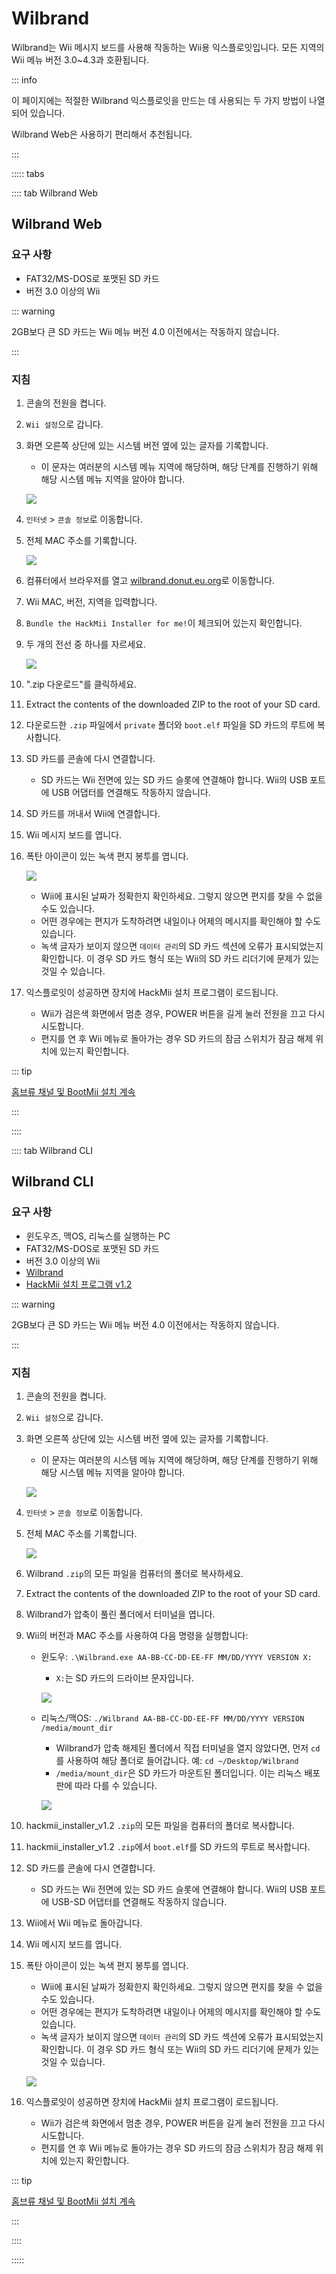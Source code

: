 # Wilbrand

Wilbrand는 Wii 메시지 보드를 사용해 작동하는 Wii용 익스플로잇입니다. 모든 지역의 Wii 메뉴 버전 3.0~4.3과 호환됩니다.

::: info

이 페이지에는 적절한 Wilbrand 익스플로잇을 만드는 데 사용되는 두 가지 방법이 나열되어 있습니다.

Wilbrand Web은 사용하기 편리해서 추천됩니다.

:::

::::: tabs

:::: tab Wilbrand Web

## Wilbrand Web

### 요구 사항

- FAT32/MS-DOS로 포맷된 SD 카드
- 버전 3.0 이상의 Wii

::: warning

2GB보다 큰 SD 카드는 Wii 메뉴 버전 4.0 이전에서는 작동하지 않습니다.

:::

### 지침

1. 콘솔의 전원을 켭니다.

2. `Wii 설정`으로 갑니다.

3. 화면 오른쪽 상단에 있는 시스템 버전 옆에 있는 글자를 기록합니다.

   - 이 문자는 여러분의 시스템 메뉴 지역에 해당하며, 해당 단계를 진행하기 위해 해당 시스템 메뉴 지역을 알아야 합니다.

   ![](/images/wii/SystemMenuVersion.png)

4. `인터넷` > `콘솔 정보`로 이동합니다.

5. 전체 MAC 주소를 기록합니다.

   ![](/images/wii/MacAddress.png)

6. 컴퓨터에서 브라우저를 열고 [wilbrand.donut.eu.org](https://wilbrand.donut.eu.org/)로 이동합니다.

7. Wii MAC, 버전, 지역을 입력합니다.

8. `Bundle the HackMii Installer for me!`이 체크되어 있는지 확인합니다.

9. 두 개의 전선 중 하나를 자르세요.

   ![](/images/exploits/wilbrand/web.png)

10. ".zip 다운로드"를 클릭하세요.

11. Extract the contents of the downloaded ZIP to the root of your SD card.

12. 다운로드한 `.zip` 파일에서 `private` 폴더와 `boot.elf` 파일을 SD 카드의 루트에 복사합니다.

13. SD 카드를 콘솔에 다시 연결합니다.
    - SD 카드는 Wii 전면에 있는 SD 카드 슬롯에 연결해야 합니다. Wii의 USB 포트에 USB 어댑터를 연결해도 작동하지 않습니다.

14. SD 카드를 꺼내서 Wii에 연결합니다.

15. Wii 메시지 보드를 엽니다.

16. 폭탄 아이콘이 있는 녹색 편지 봉투를 엽니다.

    ![](/images/exploits/wilbrand/msgboard.png)

    - Wii에 표시된 날짜가 정확한지 확인하세요. 그렇지 않으면 편지를 찾을 수 없을 수도 있습니다.
    - 어떤 경우에는 편지가 도착하려면 내일이나 어제의 메시지를 확인해야 할 수도 있습니다.
    - 녹색 글자가 보이지 않으면 `데이터 관리`의 SD 카드 섹션에 오류가 표시되었는지 확인합니다. 이 경우 SD 카드 형식 또는 Wii의 SD 카드 리더기에 문제가 있는 것일 수 있습니다.

17. 익스플로잇이 성공하면 장치에 HackMii 설치 프로그램이 로드됩니다.
    - Wii가 검은색 화면에서 멈춘 경우, POWER 버튼을 길게 눌러 전원을 끄고 다시 시도합니다.
    - 편지를 연 후 Wii 메뉴로 돌아가는 경우 SD 카드의 잠금 스위치가 잠금 해제 위치에 있는지 확인합니다.

::: tip

[홈브류 채널 및 BootMii 설치 계속](hbc)

:::

::::

:::: tab Wilbrand CLI

## Wilbrand CLI

### 요구 사항

- 윈도우즈, 맥OS, 리눅스를 실행하는 PC
- FAT32/MS-DOS로 포맷된 SD 카드
- 버전 3.0 이상의 Wii
- [Wilbrand](https://static.wiidatabase.de/Wilbrand.zip)
- [HackMii 설치 프로그램 v1.2](https://bootmii.org/download/)

::: warning

2GB보다 큰 SD 카드는 Wii 메뉴 버전 4.0 이전에서는 작동하지 않습니다.

:::

### 지침

1. 콘솔의 전원을 켭니다.

2. `Wii 설정`으로 갑니다.

3. 화면 오른쪽 상단에 있는 시스템 버전 옆에 있는 글자를 기록합니다.

   - 이 문자는 여러분의 시스템 메뉴 지역에 해당하며, 해당 단계를 진행하기 위해 해당 시스템 메뉴 지역을 알아야 합니다.

   ![](/images/wii/SystemMenuVersion.png)

4. `인터넷` > `콘솔 정보`로 이동합니다.

5. 전체 MAC 주소를 기록합니다.

   ![](/images/wii/MacAddress.png)

6. Wilbrand `.zip`의 모든 파일을 컴퓨터의 폴더로 복사하세요.

7. Extract the contents of the downloaded ZIP to the root of your SD card.

8. Wilbrand가 압축이 풀린 폴더에서 터미널을 엽니다.

9. Wii의 버전과 MAC 주소를 사용하여 다음 명령을 실행합니다:

   - 윈도우: `.\Wilbrand.exe AA-BB-CC-DD-EE-FF MM/DD/YYYY VERSION X:`

     - `X:`는 SD 카드의 드라이브 문자입니다.

     ![](/images/exploits/wilbrand/windows.png)

   - 리눅스/맥OS: `./Wilbrand AA-BB-CC-DD-EE-FF MM/DD/YYYY VERSION /media/mount_dir`

     - Wilbrand가 압축 해제된 폴더에서 직접 터미널을 열지 않았다면, 먼저 `cd`를 사용하여 해당 폴더로 들어갑니다. 예: `cd ~/Desktop/Wilbrand`
     - `/media/mount_dir`은 SD 카드가 마운트된 폴더입니다. 이는 리눅스 배포판에 따라 다를 수 있습니다.

     ![](/images/exploits/wilbrand/linux.png)

10. hackmii_installer_v1.2 `.zip`의 모든 파일을 컴퓨터의 폴더로 복사합니다.

11. hackmii_installer_v1.2 `.zip`에서 `boot.elf`를 SD 카드의 루트로 복사합니다.

12. SD 카드를 콘솔에 다시 연결합니다.
    - SD 카드는 Wii 전면에 있는 SD 카드 슬롯에 연결해야 합니다. Wii의 USB 포트에 USB-SD 어댑터를 연결해도 작동하지 않습니다.

13. Wii에서 Wii 메뉴로 돌아갑니다.

14. Wii 메시지 보드를 엽니다.

15. 폭탄 아이콘이 있는 녹색 편지 봉투를 엽니다.

    - Wii에 표시된 날짜가 정확한지 확인하세요. 그렇지 않으면 편지를 찾을 수 없을 수도 있습니다.
    - 어떤 경우에는 편지가 도착하려면 내일이나 어제의 메시지를 확인해야 할 수도 있습니다.
    - 녹색 글자가 보이지 않으면 `데이터 관리`의 SD 카드 섹션에 오류가 표시되었는지 확인합니다. 이 경우 SD 카드 형식 또는 Wii의 SD 카드 리더기에 문제가 있는 것일 수 있습니다.

    ![](/images/exploits/wilbrand/msgboard.png)

16. 익스플로잇이 성공하면 장치에 HackMii 설치 프로그램이 로드됩니다.
    - Wii가 검은색 화면에서 멈춘 경우, POWER 버튼을 길게 눌러 전원을 끄고 다시 시도합니다.
    - 편지를 연 후 Wii 메뉴로 돌아가는 경우 SD 카드의 잠금 스위치가 잠금 해제 위치에 있는지 확인합니다.

::: tip

[홈브류 채널 및 BootMii 설치 계속](hbc)

:::

::::

:::::
